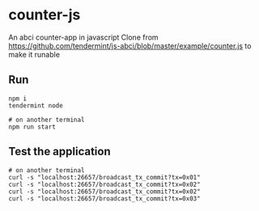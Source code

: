 # counter-js

An abci counter-app in javascript
Clone from https://github.com/tendermint/js-abci/blob/master/example/counter.js
to make it runable

## Run

```shell
npm i
tendermint node

# on another terminal
npm run start
```

## Test the application

```shell
# on another terminal
curl -s "localhost:26657/broadcast_tx_commit?tx=0x01"
curl -s "localhost:26657/broadcast_tx_commit?tx=0x02"
curl -s "localhost:26657/broadcast_tx_commit?tx=0x02"
curl -s "localhost:26657/broadcast_tx_commit?tx=0x03"
```

